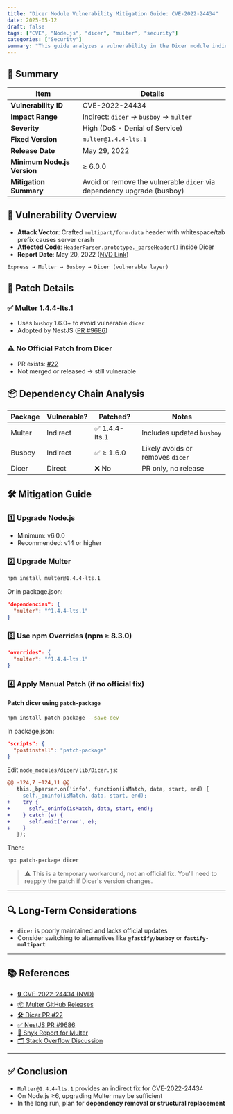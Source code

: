```yaml
---
title: "Dicer Module Vulnerability Mitigation Guide: CVE-2022-24434"
date: 2025-05-12
draft: false
tags: ["CVE", "Node.js", "dicer", "multer", "security"]
categories: ["Security"]
summary: "This guide analyzes a vulnerability in the Dicer module indirectly affecting Multer, and provides a practical mitigation strategy. It serves as a real-world example of dealing with unmaintained open source dependencies."
---
```


## 🧭 Summary

| Item                        | Details                                                                |
| --------------------------- | ---------------------------------------------------------------------- |
| **Vulnerability ID**        | CVE-2022-24434                                                         |
| **Impact Range**            | Indirect: `dicer` → `busboy` → `multer`                                |
| **Severity**                | High (DoS - Denial of Service)                                         |
| **Fixed Version**           | `multer@1.4.4-lts.1`                                                   |
| **Release Date**            | May 29, 2022                                                           |
| **Minimum Node.js Version** | ≥ 6.0.0                                                                |
| **Mitigation Summary**      | Avoid or remove the vulnerable `dicer` via dependency upgrade (busboy) |

## 🧨 Vulnerability Overview

* **Attack Vector**: Crafted `multipart/form-data` header with whitespace/tab prefix causes server crash
* **Affected Code**: `HeaderParser.prototype._parseHeader()` inside Dicer
* **Report Date**: May 20, 2022 ([NVD Link](https://nvd.nist.gov/vuln/detail/CVE-2022-24434))

```text
Express → Multer → Busboy → Dicer (vulnerable layer)
```

## 🔧 Patch Details

### ✅ Multer 1.4.4-lts.1

* Uses `busboy` 1.6.0+ to avoid vulnerable `dicer`
* Adopted by NestJS ([PR #9686](https://github.com/nestjs/nest/pull/9686))

### ⚠️ No Official Patch from Dicer

* PR exists: [#22](https://github.com/mscdex/dicer/pull/22)
* Not merged or released → still vulnerable

## 📦 Dependency Chain Analysis

| Package | Vulnerable? | Patched?      | Notes                            |
| ------- | ----------- | ------------- | -------------------------------- |
| Multer  | Indirect    | ✅ 1.4.4-lts.1 | Includes updated `busboy`        |
| Busboy  | Indirect    | ✅ ≥ 1.6.0     | Likely avoids or removes `dicer` |
| Dicer   | Direct      | ❌ No          | PR only, no release              |

## 🛠 Mitigation Guide

### 1️⃣ Upgrade Node.js

* Minimum: v6.0.0
* Recommended: v14 or higher

### 2️⃣ Upgrade Multer

```bash
npm install multer@1.4.4-lts.1
```

Or in package.json:

```json
"dependencies": {
  "multer": "^1.4.4-lts.1"
}
```

### 3️⃣ Use npm Overrides (npm ≥ 8.3.0)

```json
"overrides": {
  "multer": "^1.4.4-lts.1"
}
```

### 4️⃣ Apply Manual Patch (if no official fix)

#### Patch dicer using `patch-package`

```bash
npm install patch-package --save-dev
```

In package.json:

```json
"scripts": {
  "postinstall": "patch-package"
}
```

Edit `node_modules/dicer/lib/Dicer.js`:

```diff
@@ -124,7 +124,11 @@
   this._bparser.on('info', function(isMatch, data, start, end) {
-    self._oninfo(isMatch, data, start, end);
+    try {
+      self._oninfo(isMatch, data, start, end);
+    } catch (e) {
+      self.emit('error', e);
+    }
   });
```

Then:

```bash
npx patch-package dicer
```

> ⚠️ This is a temporary workaround, not an official fix. You'll need to reapply the patch if Dicer's version changes.

---

## 🔍 Long-Term Considerations

* `dicer` is poorly maintained and lacks official updates
* Consider switching to alternatives like **`@fastify/busboy`** or **`fastify-multipart`**

---

## 📚 References

* [🔒 CVE-2022-24434 (NVD)](https://nvd.nist.gov/vuln/detail/CVE-2022-24434)
* [📦 Multer GitHub Releases](https://github.com/expressjs/multer/releases)
* [🛠 Dicer PR #22](https://github.com/mscdex/dicer/pull/22)
* [✅ NestJS PR #9686](https://github.com/nestjs/nest/pull/9686)
* [🧪 Snyk Report for Multer](https://security.snyk.io/package/npm/multer)
* [🗂 Stack Overflow Discussion](https://stackoverflow.com/questions/74167128/dependency-problem-using-multer-and-multer-gridfs-storage)

---

## ✅ Conclusion

* `Multer@1.4.4-lts.1` provides an indirect fix for CVE-2022-24434
* On Node.js ≥6, upgrading Multer may be sufficient
* In the long run, plan for **dependency removal or structural replacement**
